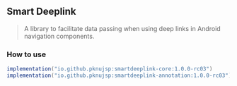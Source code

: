 ## Smart Deeplink
> A library to facilitate data passing when using deep links in Android navigation components.

### How to use

```gradle
implementation("io.github.pknujsp:smartdeeplink-core:1.0.0-rc03")
implementation("io.github.pknujsp:smartdeeplink-annotation:1.0.0-rc03")
```
